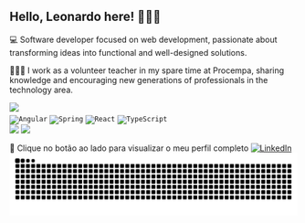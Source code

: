 ## Hello, Leonardo here! 👨🏾‍🔬
💻 Software developer focused on web development, passionate about transforming ideas into functional and well-designed solutions.

👨🏾‍🏫 I work as a volunteer teacher in my spare time at Procempa, sharing knowledge and encouraging new generations of professionals in the technology area.
  
<img src="width=60em https://user-images.githubusercontent.com/107955919/227744385-fbe59419-65cd-4657-8bc6-de1483daded9.png">
<div align="left">
	<code><img width="50" src="https://user-images.githubusercontent.com/25181517/183890595-779a7e64-3f43-4634-bad2-eceef4e80268.png" alt="Angular" title="Angular"/></code>
	<code><img src="https://www.vectorlogo.zone/logos/springio/springio-icon.svg" alt="Spring" width="50"></code>
	<code><img src="https://www.vectorlogo.zone/logos/reactjs/reactjs-icon.svg" alt="React" width="50"></code>
	<code><img width="50" src="https://user-images.githubusercontent.com/25181517/183890598-19a0ac2d-e88a-4005-a8df-1ee36782fde1.png" alt="TypeScript" title="TypeScript"/></code>
</div>
<div align="left">
    <img width="355px" src="https://github-readme-stats.vercel.app/api/top-langs/?username=LeonardoPires2&layout=compact&theme=github_dark"/>
    <img src="https://github-readme-stats.vercel.app/api?username=LeonardoPires2&theme=github_dark&hide_rank=true"/>
</div>

🔗 Clique no botão ao lado para visualizar o meu perfil completo <a href="https://www.linkedin.com/in/leonardo-carvalho-pires/"><img src="https://img.shields.io/badge/LinkedIn-%230077B5.svg?&style=flat-square&logo=linkedin&logoColor=white" alt="LinkedIn"> </a>
![snake gif](https://github.com/LeonardoPires2/LeonardoPires2/blob/output/github-contribution-grid-snake.svg)

